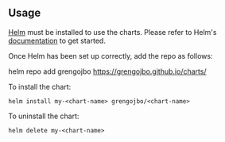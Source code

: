 ## Usage

[Helm](https://helm.sh) must be installed to use the charts.  Please refer to
Helm's [documentation](https://helm.sh/docs) to get started.

Once Helm has been set up correctly, add the repo as follows:

  helm repo add grengojbo https://grengojbo.github.io/charts/


To install the <chart-name> chart:

    helm install my-<chart-name> grengojbo/<chart-name>

To uninstall the chart:

    helm delete my-<chart-name>
